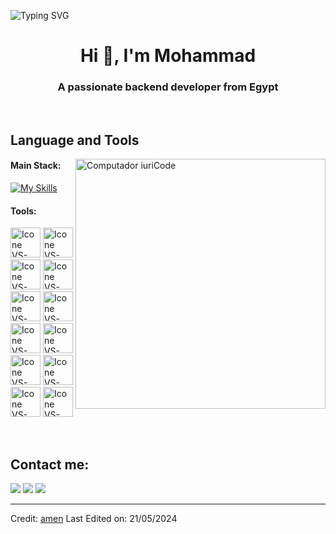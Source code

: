 ![Typing SVG](https://readme-typing-svg.herokuapp.com?color=FF3670&size=35&center=true&vCenter=true&width=1000&lines=Welcome+to+my+GitHub+profile!;My+name+is+Mohammad+Mansour;I'm+a+Frontend+Developer)

<h1 align="center">Hi 👋, I'm Mohammad</h1>
<h3 align="center">A passionate backend developer from Egypt</h3>

<br>


## Language and Tools

<img src="https://raw.githubusercontent.com/MicaelliMedeiros/micaellimedeiros/master/image/computer-illustration.png" min-width="400px" max-width="400px" width="400px" align="right" alt="Computador iuriCode">

#### Main Stack:
[![My Skills](https://skillicons.dev/icons?i=js,html,css,mongodb,nestjs,nodejs,postman,ts,express	)](https://skillicons.dev)


#### Tools:
  [<img height="48px" width="48px" alt="Icone VS-Code" src="https://skillicons.dev/icons?i=redux"/>](https://redux-lang.com/)
  [<img height="48px" width="48px" alt="Icone VS-Code" src="https://skillicons.dev/icons?i=materialui"/>](https://materialui-lang.com/)
  [<img height="48px" width="48px" alt="Icone VS-Code" src="https://skillicons.dev/icons?i=bootstrap"/>](https://bootstrap-lang.com/)
  [<img height="48px" width="48px" alt="Icone VS-Code" src="https://skillicons.dev/icons?i=sass"/>](https://sass-lang.com/)
  [<img height="48px" width="48px" alt="Icone VS-Code" src="https://skillicons.dev/icons?i=postman"/>](https://postman-lang.com/)
  [<img height="48px" width="48px" alt="Icone VS-Code" src="https://skillicons.dev/icons?i=tailwind"/>](https://tailwind-lang.com/)
  <br>
  [<img height="48px" width="48px" alt="Icone VS-Code" src="https://skillicons.dev/icons?i=github"/>](https://github.com/)
  [<img height="48px" width="48px" alt="Icone VS-Code" src="https://skillicons.dev/icons?i=git"/>](https://git-scm.com/)
  [<img height="48px" width="48px" alt="Icone VS-Code" src="https://skillicons.dev/icons?i=npm"/>](https://npm-lang.com/)
  [<img height="48px" width="48px" alt="Icone VS-Code" src="https://skillicons.dev/icons?i=vite"/>](https://vite-lang.com/)
  [<img height="48px" width="48px" alt="Icone VS-Code" src="https://skillicons.dev/icons?i=webpack"/>](https://webpack-lang.com/)
  [<img height="48px" width="48px" alt="Icone VS-Code" src="https://skillicons.dev/icons?i=vscode"/>](https://code.visualstudio.com/)
  <br>

<br>

## Contact me:
<div>
<a href="/" target="_blank"><img loading="lazy" src="https://img.shields.io/badge/-Instagram-%23E4405F?style=for-the-badge&logo=instagram&logoColor=white" target="_blank"></a>
<a href = "mailto: muhammadmansour010@gmail.com"><img loading="lazy" src="https://img.shields.io/badge/Gmail-D14836?style=for-the-badge&logo=gmail&logoColor=white" target="_blank"></a>
<a href="(https://www.linkedin.com/in/msstudio0o/)" target="_blank"><img loading="lazy" src="https://img.shields.io/badge/-LinkedIn-%230077B5?style=for-the-badge&logo=linkedin&logoColor=white" target="_blank"></a>   
</div>


------
Credit: [amen]()
Last Edited on: 21/05/2024
